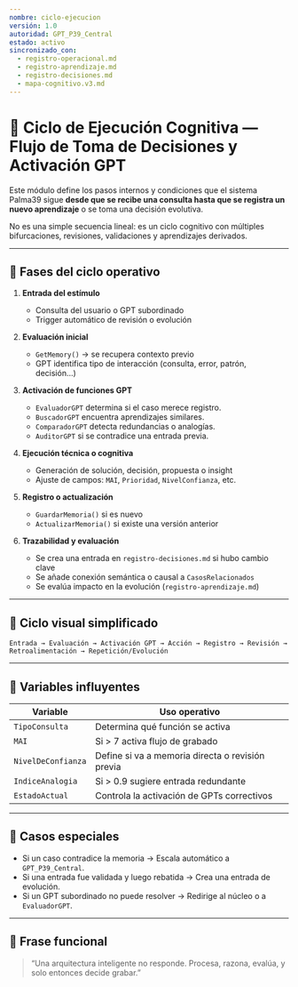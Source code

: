 ```yaml
---
nombre: ciclo-ejecucion
versión: 1.0
autoridad: GPT_P39_Central
estado: activo
sincronizado_con:
  - registro-operacional.md
  - registro-aprendizaje.md
  - registro-decisiones.md
  - mapa-cognitivo.v3.md
---
```


# 🔄 Ciclo de Ejecución Cognitiva — Flujo de Toma de Decisiones y Activación GPT

Este módulo define los pasos internos y condiciones que el sistema Palma39 sigue **desde que se recibe una consulta hasta que se registra un nuevo aprendizaje** o se toma una decisión evolutiva.

No es una simple secuencia lineal: es un ciclo cognitivo con múltiples bifurcaciones, revisiones, validaciones y aprendizajes derivados.

---

## 🧠 Fases del ciclo operativo

1. **Entrada del estímulo**
   - Consulta del usuario o GPT subordinado
   - Trigger automático de revisión o evolución

2. **Evaluación inicial**
   - `GetMemory()` → se recupera contexto previo
   - GPT identifica tipo de interacción (consulta, error, patrón, decisión…)

3. **Activación de funciones GPT**
   - `EvaluadorGPT` determina si el caso merece registro.
   - `BuscadorGPT` encuentra aprendizajes similares.
   - `ComparadorGPT` detecta redundancias o analogías.
   - `AuditorGPT` si se contradice una entrada previa.

4. **Ejecución técnica o cognitiva**
   - Generación de solución, decisión, propuesta o insight
   - Ajuste de campos: `MAI`, `Prioridad`, `NivelConfianza`, etc.

5. **Registro o actualización**
   - `GuardarMemoria()` si es nuevo
   - `ActualizarMemoria()` si existe una versión anterior

6. **Trazabilidad y evaluación**
   - Se crea una entrada en `registro-decisiones.md` si hubo cambio clave
   - Se añade conexión semántica o causal a `CasosRelacionados`
   - Se evalúa impacto en la evolución (`registro-aprendizaje.md`)

---

## 🔁 Ciclo visual simplificado

```text
Entrada → Evaluación → Activación GPT → Acción → Registro → Revisión → Retroalimentación → Repetición/Evolución
```

---

## 🧩 Variables influyentes

| Variable              | Uso operativo                                      |
|-----------------------|----------------------------------------------------|
| `TipoConsulta`        | Determina qué función se activa                    |
| `MAI`                 | Si > 7 activa flujo de grabado                     |
| `NivelDeConfianza`    | Define si va a memoria directa o revisión previa  |
| `IndiceAnalogia`      | Si > 0.9 sugiere entrada redundante                |
| `EstadoActual`        | Controla la activación de GPTs correctivos         |

---

## 🧬 Casos especiales

- Si un caso contradice la memoria → Escala automático a `GPT_P39_Central`.
- Si una entrada fue validada y luego rebatida → Crea una entrada de evolución.
- Si un GPT subordinado no puede resolver → Redirige al núcleo o a `EvaluadorGPT`.

---

## 📌 Frase funcional

> “Una arquitectura inteligente no responde. Procesa, razona, evalúa, y solo entonces decide grabar.”


